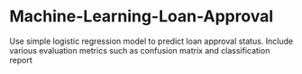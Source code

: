 # Machine-Learning-Loan-Approval
Use simple logistic regression model to predict loan approval status. Include various evaluation metrics such as confusion matrix and classification report
